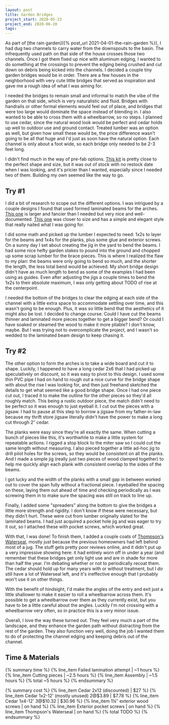 ```yaml
---
layout: post
title: Garden Bridges
project_start: 2020-05-23
project_end: 2020-06-20
tags:
---
```


As part of [the rain garden]({% post_url 2021-04-01-the-rain-garden %}), I had dug two channels to carry water from the downspouts to the basin.
The infrequently used path on that side of the house crosses those two channels.
Once I got them fixed up nice with aluminum edging, I wanted to do something at the crossings to prevent the edging being crushed and cut down on debris being kicked into the channels.
I decided a couple tiny garden bridges would be in order.
There are a few houses in the neighborhood with very cute little bridges that served as inspiration and gave me a rough idea of what I was aiming for.

I needed the bridges to remain small and informal to match the vibe of the garden on that side, which is very naturalistic and fluid.
Bridges with handrails or other formal elements would feel out of place, and bridges that were too large would dominate the space instead of blending in.
I also wanted to be able to cross them with a wheelbarrow, so no steps.
I planned to use cedar, since the natural wood look would be perfect and cedar holds up well to outdoor use and ground contact.
Treated lumber was an option as well, but given how small these would be, the price difference wasn't going to be all that huge and I'd just as soon have the natural option.
Each channel is only about a foot wide, so each bridge only needed to be 2-3 feet long.

I didn't find much in the way of pre-fab options.
[This kit](https://www.lowes.com/pd/All-Things-Cedar-3-Ft-Cedar-Bridge/1000998144) is pretty close to the perfect shape and size, but it was out of stock with no restock date when I was looking, and it's pricier than I wanted, especially since I needed two of them.
Building my own seemed like the way to go.

## Try #1

I did a bit of research to scope out the different options.
I was intrigued by a couple designs I found that used formed laminated beams for the arches.
[This one](https://www.buildeazy.com/garden-bridge/) is larger and fancier than I needed but very nice and well-documented.
[This one](https://www.instructables.com/Simple-Japanese-Bridge/) was closer to size and has a simple and elegant style that really nailed what I was going for.

I did some math and picked up the lumber I expected to need: 1x2s to layer for the beams and 1x4s for the planks, plus some glue and exterior screws.
On a sunny day I set about creating the jig in the yard to bend the beams.
I had some nice hefty garden stakes to pound into the ground and chopped up some scrap lumber for the brace pieces.
This is where I realized the flaw to my plan: the beams were only going to bend so much, and the shorter the length, the less total bend would be achieved.
My short bridge design didn't have as much length to bend as some of the examples I had been using as guides.
Even after adjusting the jigs a couple times to bend the 1x2s to their absolute maximum, I was only getting about TODO of rise at the centerpoint.

I needed the bottom of the bridges to clear the edging at each side of the channel with a little extra space to accommodate settling over time, and this wasn't going to be enough.
Plus, it was so little bend that the aesthetics of it might also be lost.
I decided to change course.
Could I have cut the beams thinner and laminated more pieces together to get a bigger bend?
Or could I have soaked or steamed the wood to make it more pliable?
I don't know, maybe.
But I was trying not to overcomplicate the project, and I wasn't so wedded to the laminated beam design to keep chasing it.

## Try #2

The other option to form the arches is to take a wide board and cut it to shape.
Luckily, I happened to have a long cedar 2x6 that I had picked up speculatively on discount, so it was easy to pivot to this design.
I used some thin PVC pipe I had on hand to rough out a nice curve for the bridge shape with about the rise I was looking for, and then just freehand sketched the details to get what seemed like a good bridge shape.
Once I had one piece cut out, I traced it to make the outline for the other pieces so they'd all roughly match.
This being a rustic outdoor piece, the match didn't need to be perfect so it was enough to just eyeball it.
I cut out the pieces with a jigsaw.
I had to pause at this step to borrow a jigsaw from my father-in-law because my thrift store jigsaw literally didn't have the power to make a long cut through 2″ cedar.

The planks were easy since they're all exactly the same.
When cutting a bunch of pieces like this, it's worthwhile to make a little system for repeatable actions.
I rigged a stop block to the miter saw so I could cut the same length without measuring.
I also pieced together a little ad-hoc jig to drill pilot holes for the screws, so they would be consistent on all the planks.
And I made a simple jig (really just two pieces of wood clamped together) to help me quickly align each plank with consistent overlap to the sides of the beams.

I got lucky and the width of the planks with a small gap in between worked out to cover the span fully without a fractional piece.
I eyeballed the spacing on these, laying them out ahead of time and checking periodically as I was screwing them in to make sure the spacing was still on track to line up.

Finally, I added some "spreaders" along the bottom to give the bridges a little more strength and rigidity.
I don't know if these were necessary, but they didn't hurt.
These were cut from lumber originally slated for the laminated beams.
I had just acquired a pocket hole jig and was eager to try it out, so I attached these with pocket screws, which worked great.

With that, I was done!
To finish them, I added a couple coats of [Thompson's Waterseal](https://www.thompsonswaterseal.com/home), mostly just because the previous homeowners had left behind most of a jug.
The stuff gets pretty poor reviews online, and it didn't put up a very impressive showing here: it had entirely worn off in under a year (and remember that these bridges get only light use and are in shade for more than half the year.
I'm debating whether or not to periodically recoat them.
The cedar should hold up for many years with or without treatment, but I _do_ still have a lot of Waterseal left, and it's ineffective enough that I probably won't use it on other things.

With the benefit of hindsight, I'd make the angles of the entry and exit just a little shallower to make it easier to roll a wheelbarrow across them.
It's possible to get a wheelbarrow over them as they currently exist, but you have to be a little careful about the angles.
Luckily I'm not crossing with a wheelbarrow very often, so in practice this is a very minor issue.

Overall, I love the way these turned out.
They feel very much a part of the landscape, and they enhance the garden path without distracting from the rest of the garden.
They also function very well, doing the job I wanted them to do of protecting the channel edging and keeping debris out of the channel.

## Time & Materials ##

{% summary time %}
{% line_item Failed lamination attempt | ~1 hours %}
{% line_item Cutting pieces | ~2.5 hours %}
{% line_item Assembly | ~1.5 hours %}
{% total ~5 hours %}
{% endsummary %}

{% summary cost %}
{% line_item Cedar 2x12 (discounted) | $27 %}
{% line_item Cedar 1x2-12' (mostly unused) 2@$3.89 | $7.78 %}
{% line_item Cedar 1x4-12' 3@$10.32 | $30.96 %}
{% line_item 1¼″ exterior wood screws | on hand %}
{% line_item Exterior pocket screws | on hand %}
{% line_item Thompson's Waterseal | on hand %}
{% total TODO %}
{% endsummary %}
